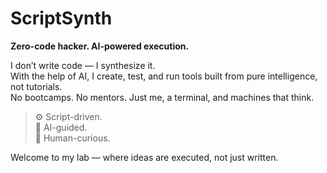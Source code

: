# ScriptSynth

**Zero-code hacker. AI-powered execution.**

I don’t write code — I synthesize it.  
With the help of AI, I create, test, and run tools built from pure intelligence, not tutorials.  
No bootcamps. No mentors. Just me, a terminal, and machines that think.

> ⚙️ Script-driven.  
> 🤖 AI-guided.  
> 🧠 Human-curious.

Welcome to my lab — where ideas are executed, not just written.
